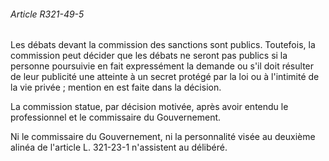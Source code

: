 ###### Article R321-49-5

Les débats devant la commission des sanctions sont publics. Toutefois, la commission peut décider que les débats ne seront pas publics si la personne poursuivie en fait expressément la demande ou s'il doit résulter de leur publicité une atteinte à un secret protégé par la loi ou à l'intimité de la vie privée ; mention en est faite dans la décision.

La commission statue, par décision motivée, après avoir entendu le professionnel et le commissaire du Gouvernement.

Ni le commissaire du Gouvernement, ni la personnalité visée au deuxième alinéa de l'article L. 321-23-1 n'assistent au délibéré.

